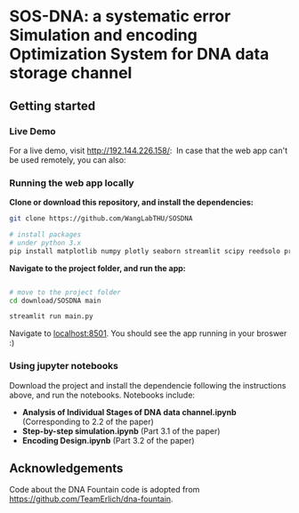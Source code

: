 # SOS-DNA: a systematic error Simulation and encoding Optimization System for DNA data storage channel 

## Getting started

### Live Demo
For a live demo, visit http://192.144.226.158/:
<img href = 'https://github.com/WangLabTHU/SOSDNA/edit/main/webapp.jpg'>
In case that the web app can't be used remotely, you can also:

### Running the web app locally 

**Clone or download this repository, and install the dependencies:**

```bash
git clone https://github.com/WangLabTHU/SOSDNA

# install packages
# under python 3.x
pip install matplotlib numpy plotly seaborn streamlit scipy reedsolo prettytable

```

**Navigate to the project folder,  and run the app:**

```bash

# move to the project folder
cd download/SOSDNA main

streamlit run main.py
```

Navigate to [localhost:8501](https://localhost:8501/). You should see the app running in your broswer :)


### Using jupyter notebooks

Download the project and install the dependencie following the instructions above, and run the notebooks. Notebooks include:

* **Analysis of Individual Stages of DNA data channel.ipynb** (Corresponding to 2.2 of the paper)
* **Step-by-step simulation.ipynb** (Part 3.1 of the paper)
* **Encoding Design.ipynb** (Part 3.2 of the paper)

## Acknowledgements
Code about the DNA Fountain code is adopted from https://github.com/TeamErlich/dna-fountain.



